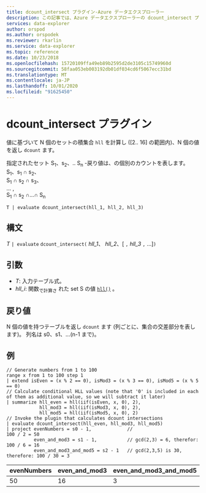 ```yaml
---
title: dcount_intersect プラグイン-Azure データエクスプローラー
description: この記事では、Azure データエクスプローラーの dcount_intersect プラグインについて説明します。
services: data-explorer
author: orspod
ms.author: orspodek
ms.reviewer: rkarlin
ms.service: data-explorer
ms.topic: reference
ms.date: 10/23/2018
ms.openlocfilehash: 15720109ffa49eb89b2595d2de3105c15749960d
ms.sourcegitcommit: 58faa053eb003192db01df034cd6f5067ecc31bd
ms.translationtype: MT
ms.contentlocale: ja-JP
ms.lasthandoff: 10/01/2020
ms.locfileid: "91625450"
---
```

# <a name="dcount_intersect-plugin"></a>dcount_intersect プラグイン

値に基づいて N 個のセットの積集合 `hll` を計算し ([2.. 16] の範囲内)、N 個の値を返し `dcount` ます。

指定されたセット S<sub>1</sub>、s<sub>2</sub>、.. S<sub>n</sub> -戻り値は、の個別のカウントを表します。  
S<sub>1</sub>、s<sub>1</sub> ∩ s<sub>2</sub>、  
S<sub>1</sub> ∩ s<sub>2</sub> ∩ s<sub>3</sub>、  
... ,  
S<sub>1</sub> ∩ s<sub>2</sub> ∩...∩ S<sub>n</sub>

```kusto
T | evaluate dcount_intersect(hll_1, hll_2, hll_3)
```

## <a name="syntax"></a>構文

*T* `| evaluate` `dcount_intersect(` *hll_1*、 *hll_2*、[ `,` *hll_3* `,` ...]`)`

## <a name="arguments"></a>引数

* *T*: 入力テーブル式。
* *hll_i*: 関数<sub>で計算さ</sub> れた set S の値 [`hll()`](./hll-aggfunction.md) 。

## <a name="returns"></a>戻り値

N 個の値を持つテーブルを返し `dcount` ます (列ごとに、集合の交差部分を表します)。
列名は s0、s1、...(n-1 まで)。

## <a name="examples"></a>例

<!-- csl: https://help.kusto.windows.net/Samples -->
```kusto
// Generate numbers from 1 to 100
range x from 1 to 100 step 1
| extend isEven = (x % 2 == 0), isMod3 = (x % 3 == 0), isMod5 = (x % 5 == 0)
// Calculate conditional HLL values (note that '0' is included in each of them as additional value, so we will subtract it later)
| summarize hll_even = hll(iif(isEven, x, 0), 2),
            hll_mod3 = hll(iif(isMod3, x, 0), 2),
            hll_mod5 = hll(iif(isMod5, x, 0), 2) 
// Invoke the plugin that calculates dcount intersections         
| evaluate dcount_intersect(hll_even, hll_mod3, hll_mod5)
| project evenNumbers = s0 - 1,             //                             100 / 2 = 50
          even_and_mod3 = s1 - 1,           // gcd(2,3) = 6, therefor:     100 / 6 = 16
          even_and_mod3_and_mod5 = s2 - 1   // gcd(2,3,5) is 30, therefore: 100 / 30 = 3 
```

|evenNumbers|even_and_mod3|even_and_mod3_and_mod5|
|---|---|---|
|50|16|3|
